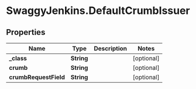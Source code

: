 # SwaggyJenkins.DefaultCrumbIssuer

## Properties
Name | Type | Description | Notes
------------ | ------------- | ------------- | -------------
**_class** | **String** |  | [optional] 
**crumb** | **String** |  | [optional] 
**crumbRequestField** | **String** |  | [optional] 


